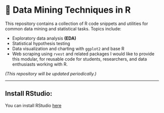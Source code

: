 # 🔧 Data Mining Techniques in R
This repository contains a collection of R code snippets and utilities for common data mining and statistical tasks. 
Topics include:
- Exploratory data analysis **(EDA)**
- Statistical hypothesis testing
- Data visualization and charting with `ggplot2` and base R
- Web scraping using `rvest` and related packages
I would like to provide this modular, for reusable code for students, researchers, and data enthusiasts working with R.

_(This repository will be updated periodically.)_

________
## Install RStudio:
You can install RStudio [here](https://posit.co/download/rstudio-desktop/)

